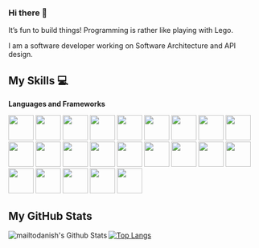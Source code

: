 ### Hi there 👋

It’s fun to build things! Programming is rather like playing with Lego.

I am a software developer working on Software Architecture and API design. 

## My Skills :computer:

 **Languages and Frameworks**
 
<code><img height="50" src="https://www.vectorlogo.zone/logos/python/python-ar21.svg"></code>
<code><img height="50" src="https://www.vectorlogo.zone/logos/djangoproject/djangoproject-ar21.svg"></code>
<code><img height="50" src="https://www.vectorlogo.zone/logos/pocoo_flask/pocoo_flask-ar21.svg"></code>
<code><img height="50" src="https://www.vectorlogo.zone/logos/redis/redis-ar21.svg"></code>
<code><img height="50" src="https://www.vectorlogo.zone/logos/postgresql/postgresql-horizontal.svg"></code>
<code><img height="50" src="https://www.vectorlogo.zone/logos/mysql/mysql-horizontal.svg"></code>
<code><img height="50" src="https://www.vectorlogo.zone/logos/sqlite/sqlite-ar21.svg"></code>
<code><img height="50" src="https://www.vectorlogo.zone/logos/github/github-ar21.svg"></code>
<code><img height="50" src="https://www.vectorlogo.zone/logos/bitbucket/bitbucket-ar21.svg"></code>
<code><img height="50" src="https://www.vectorlogo.zone/logos/git-scm/git-scm-ar21.svg"></code>
<code><img height="50" src="https://www.vectorlogo.zone/logos/linux/linux-ar21.svg"></code>
<code><img height="50" src="https://www.vectorlogo.zone/logos/ubuntu/ubuntu-ar21.svg"></code>
<code><img height="50" src="https://www.vectorlogo.zone/logos/gnu_bash/gnu_bash-ar21.svg"></code>
<code><img height="50" src="https://www.vectorlogo.zone/logos/rabbitmq/rabbitmq-ar21.svg"></code>
<code><img height="50" src="https://www.vectorlogo.zone/logos/reactjs/reactjs-ar21.svg"></code>
<code><img height="50" src="https://www.vectorlogo.zone/logos/slack/slack-ar21.svg"></code>
<code><img height="50" src="https://www.vectorlogo.zone/logos/json/json-ar21.svg"></code>
<code><img height="50" src="https://www.vectorlogo.zone/logos/jupyter/jupyter-ar21.svg"></code>
<code><img height="50" src="https://www.vectorlogo.zone/logos/gitlab/gitlab-ar21.svg"></code>
<code><img height="50" src="https://www.vectorlogo.zone/logos/heroku/heroku-ar21.svg"></code>
<code><img height="50" src="https://www.vectorlogo.zone/logos/w3_html5/w3_html5-ar21.svg"></code>
<code><img height="50" src="https://www.vectorlogo.zone/logos/docker/docker-ar21.svg"></code>
<code><img height="50" src="https://images.contentstack.io/v3/assets/bltefdd0b53724fa2ce/blt280217a63b82a734/5bbdaacf63ed239936a7dd56/elastic-logo.svg"></code>


## **My GitHub Stats**

<img align="left" alt="mailtodanish's Github Stats" src="https://github-readme-stats.vercel.app/api?username=mailtodanish&show_icons=true&hide_border=true&&count_private=true&show_icons=true&hide=stars,prs,issues,contribs" />


[![Top Langs](https://github-readme-stats.vercel.app/api/top-langs/?username=mailtodanish&layout=compact)](https://github.com/mailtodanish/github-readme-stats)




<!--
**mailtodanish/mailtodanish** is a ✨ _special_ ✨ repository because its `README.md` (this file) appears on your GitHub profile.

Here are some ideas to get you started:

- 🔭 I’m currently working on ...
- 🌱 I’m currently learning ...
- 👯 I’m looking to collaborate on ...
- 🤔 I’m looking for help with ...
- 💬 Ask me about ...
- 📫 How to reach me: ...
- 😄 Pronouns: ...
- ⚡ Fun fact: ...
-->
